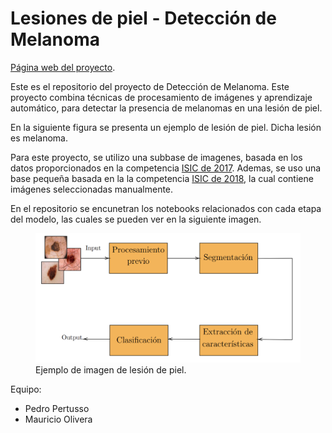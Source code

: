 # Lesiones de piel - Detección de Melanoma


[Página web del proyecto](https://mauricio.olivera.da.pages.fing.edu.uy/lesiones-de-piel/).

Este es el repositorio del proyecto de Detección de Melanoma.
Este proyecto combina técnicas de procesamiento de imágenes y aprendizaje automático, para detectar la presencia de melanomas en una lesión de piel.  

En la siguiente figura se presenta un ejemplo de lesión de piel. Dicha lesión es melanoma.

Para este proyecto, se utilizo una subbase de imagenes, basada en los datos proporcionados en la competencia [ISIC de 2017](https://challenge.isic-archive.com/data/#2017). Ademas, se uso una base pequeña basada en la la competencia [ISIC de 2018](https://challenge.isic-archive.com/data/#2018), la cual contiene imágenes seleccionadas manualmente.

En el repositorio se encunetran los notebooks relacionados con cada etapa del modelo, las cuales se pueden ver en la siguiente imagen.

<figure>
  <img src="lesiones_de_piel_bloques.png" width="600">
  <figcaption>
  Ejemplo de imagen de lesión de piel.
  </figcaption>
</figure>

Equipo:
- Pedro Pertusso
- Mauricio Olivera
